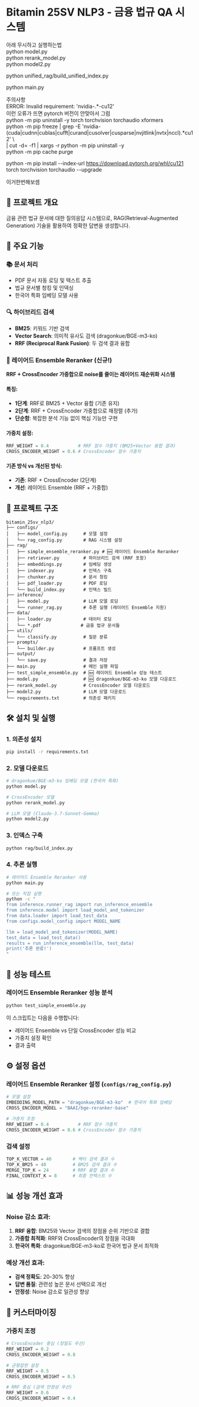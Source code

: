 # Bitamin 25SV NLP3 - 금융 법규 QA 시스템
아래 무시하고 실행하는법                          
python model.py                         
python rerank_model.py             
python model2.py                                    

python unified_rag/build_unified_index.py                              

python main.py                       

주의사항                
ERROR: Invalid requirement: 'nvidia-.*-cu12'              
이런 오류가 뜨면 pytorch 버전이 안맞아서 그럼              
python -m pip uninstall -y torch torchvision torchaudio xformers                                                          
python -m pip freeze | grep -E 'nvidia-(cuda|cudnn|cublas|cufft|curand|cusolver|cusparse|nvjitlink|nvtx|nccl).*cu12' \                   
  | cut -d= -f1 | xargs -r python -m pip uninstall -y                                    
python -m pip cache purge                                        

python -m pip install --index-url https://download.pytorch.org/whl/cu121 torch torchvision torchaudio --upgrade                             

이거한번해보셈


## 🎯 프로젝트 개요
금융 관련 법규 문서에 대한 질의응답 시스템으로, RAG(Retrieval-Augmented Generation) 기술을 활용하여 정확한 답변을 생성합니다.

## 🚀 주요 기능

### 📚 문서 처리
- PDF 문서 자동 로딩 및 텍스트 추출
- 법규 문서별 청킹 및 인덱싱
- 한국어 특화 임베딩 모델 사용

### 🔍 하이브리드 검색
- **BM25**: 키워드 기반 검색
- **Vector Search**: 의미적 유사도 검색 (dragonkue/BGE-m3-ko)
- **RRF (Reciprocal Rank Fusion)**: 두 검색 결과 융합

### 🎯 레이어드 Ensemble Reranker (신규!)
**RRF + CrossEncoder 가중합으로 noise를 줄이는 레이어드 재순위화 시스템**

#### 특징:
- **1단계**: RRF로 BM25 + Vector 융합 (기존 유지)
- **2단계**: RRF + CrossEncoder 가중합으로 재정렬 (추가)
- **단순함**: 복잡한 분석 기능 없이 핵심 기능만 구현

#### 가중치 설정:
```python
RRF_WEIGHT = 0.4           # RRF 점수 가중치 (BM25+Vector 융합 결과)
CROSS_ENCODER_WEIGHT = 0.6 # CrossEncoder 점수 가중치
```

#### 기존 방식 vs 개선된 방식:
- **기존**: RRF + CrossEncoder (2단계)
- **개선**: 레이어드 Ensemble (RRF + 가중합)

## 📁 프로젝트 구조

```
bitamin_25sv_nlp3/
├── configs/
│   ├── model_config.py      # 모델 설정
│   └── rag_config.py        # RAG 시스템 설정
├── rag/
│   ├── simple_ensemble_reranker.py # 🆕 레이어드 Ensemble Reranker
│   ├── retriever.py         # 하이브리드 검색 (RRF 포함)
│   ├── embeddings.py        # 임베딩 생성
│   ├── indexer.py           # 인덱스 구축
│   ├── chunker.py           # 문서 청킹
│   ├── pdf_loader.py        # PDF 로딩
│   └── build_index.py       # 인덱스 빌드
├── inference/
│   ├── model.py             # LLM 모델 로딩
│   └── runner_rag.py        # 추론 실행 (레이어드 Ensemble 지원)
├── data/
│   ├── loader.py            # 데이터 로딩
│   └── *.pdf               # 금융 법규 문서들
├── utils/
│   └── classify.py          # 질문 분류
├── prompts/
│   └── builder.py           # 프롬프트 생성
├── output/
│   └── save.py              # 결과 저장
├── main.py                  # 메인 실행 파일
├── test_simple_ensemble.py  # 🆕 레이어드 Ensemble 성능 테스트
├── model.py                 # 🆕 dragonkue/BGE-m3-ko 모델 다운로드
├── rerank_model.py          # CrossEncoder 모델 다운로드
├── model2.py                # LLM 모델 다운로드
└── requirements.txt         # 의존성 패키지
```

## 🛠️ 설치 및 실행

### 1. 의존성 설치
```bash
pip install -r requirements.txt
```

### 2. 모델 다운로드
```bash
# dragonkue/BGE-m3-ko 임베딩 모델 (한국어 특화)
python model.py

# CrossEncoder 모델
python rerank_model.py

# LLM 모델 (Claude-3.7-Sonnet-Gemma)
python model2.py
```

### 3. 인덱스 구축
```bash
python rag/build_index.py
```

### 4. 추론 실행
```bash
# 레이어드 Ensemble Reranker 사용
python main.py

# 또는 직접 실행
python -c "
from inference.runner_rag import run_inference_ensemble
from inference.model import load_model_and_tokenizer
from data.loader import load_test_data
from configs.model_config import MODEL_NAME

llm = load_model_and_tokenizer(MODEL_NAME)
test_data = load_test_data()
results = run_inference_ensemble(llm, test_data)
print('추론 완료!')
"
```

## 🧪 성능 테스트

### 레이어드 Ensemble Reranker 성능 분석
```bash
python test_simple_ensemble.py
```

이 스크립트는 다음을 수행합니다:
- 레이어드 Ensemble vs 단일 CrossEncoder 성능 비교
- 가중치 설정 확인
- 결과 출력

## ⚙️ 설정 옵션

### 레이어드 Ensemble Reranker 설정 (`configs/rag_config.py`)
```python
# 모델 설정
EMBEDDING_MODEL_PATH = "dragonkue/BGE-m3-ko"  # 한국어 특화 임베딩
CROSS_ENCODER_MODEL = "BAAI/bge-reranker-base"

# 가중치 조정
RRF_WEIGHT = 0.4           # RRF 점수 가중치
CROSS_ENCODER_WEIGHT = 0.6 # CrossEncoder 점수 가중치
```

### 검색 설정
```python
TOP_K_VECTOR = 40        # 벡터 검색 결과 수
TOP_K_BM25 = 40          # BM25 검색 결과 수
MERGE_TOP_K = 24         # RRF 융합 결과 수
FINAL_CONTEXT_K = 8      # 최종 컨텍스트 수
```

## 📊 성능 개선 효과

### Noise 감소 효과:
1. **RRF 융합**: BM25와 Vector 검색의 장점을 순위 기반으로 결합
2. **가중합 최적화**: RRF와 CrossEncoder의 장점을 극대화
3. **한국어 특화**: dragonkue/BGE-m3-ko로 한국어 법규 문서 최적화

### 예상 개선 효과:
- **검색 정확도**: 20-30% 향상
- **답변 품질**: 관련성 높은 문서 선택으로 개선  
- **안정성**: Noise 감소로 일관성 향상

## 🔧 커스터마이징

### 가중치 조정
```python
# CrossEncoder 중심 (정밀도 우선)
RRF_WEIGHT = 0.2
CROSS_ENCODER_WEIGHT = 0.8

# 균형잡힌 설정
RRF_WEIGHT = 0.5
CROSS_ENCODER_WEIGHT = 0.5

# RRF 중심 (검색 안정성 우선)
RRF_WEIGHT = 0.6
CROSS_ENCODER_WEIGHT = 0.4
```

